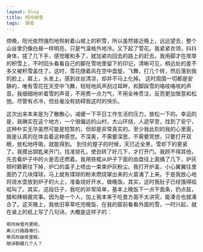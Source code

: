 ```yaml
---
layout: blog  
title: 明月映雪
tags:  随笔
---
```



傍晚，阳光依然强烈地照射着山坡上的积雪，所以虽然接近晚上，远远望去，整个山谷里仍像白昼一样明亮，只是气温格外地冷。又下起了雪花。我紧紧衣领，抖抖身体，搓了几下手，感觉暖和多了，就加紧向回去的路上的赶去。我用脚才在厚厚的积雪上，不时回头看看自己的脚在雪地里留下的印记，清晰可见，稍远处的差不多又被积雪盖住了。这时，雪花随着风在空中盘旋，飞舞，打几个转，然后落到我的脸上，肩上，头发上，感到丝丝清凉，却并不马上化掉。 这时周围一切都是安静的，唯有雪花在天空中飞舞，轻轻地风声刮过耳畔，和脚踩雪的咯吱咯吱的声音。我细细地听着雪的声音，不用费一点力气，不用全神贯注，反而更加惬意和松弛。尽管有点冷，但丝毫没有妨碍我这时的快乐。

这次出来本来是为了散散心，减缓一下平日工作生活的压力，放松一下的。幸运的是，我确实在这个地方，一个很偏远的山村，大山环绕，人迹罕至，找到了安宁，这种朴实无华虽然可能是短暂的，但却是非常真实的。至少我此刻的我的心里面，我是认真的在体会着这种感觉。不深奥，不需要深思，不需要冥想，只要打开双眼，放松地呼吸，就能得到。
到住的屋子的时候，天已近全黑，雪却下的更紧了。我摸出钥匙来开门，找准锁孔，使劲转了好几下，才打开门。我顾不得其他，先去看炉子中的火是否还燃着。我用铁棍从炉子下面的齿盘往上面捅了几下，炉灰顿时簌簌往下掉，炉口的盖子上喷出一束束炉灰粉尘。我打开炉盖，小心翼翼往里面扔了几块煤球，马上就有煤球的粉末燃烧窜出来的火苗涌了上来。于是我放心地将烧水壶放到炉子的火上，准备烧好开水，做晚饭。其实，这时我肚子已经饿得呱呱叫了。其实，这段日子，我吃的非常简单，基本上晚饭下一点干面条，扔点盐，醋和辣椒酱完事。因为是一个人，加上我本来于吃食方面不太讲究，能凑合也就凑合了。这天晚上，我依旧草草吃完晚饭，在我的窗前看看外面的雪，一时兴起，就在桌上的纸上写了几句诗。大概是这样子的：

	明月映雪月更明，
	离儿行路路难行。
	寒风吹破夜里眠，
	陋诗聊藉几个人？